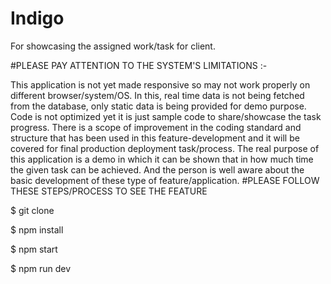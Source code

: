 # Indigo
For showcasing the assigned work/task for client.

#PLEASE PAY ATTENTION TO THE SYSTEM'S LIMITATIONS :-

This application is not yet made responsive so may not work properly on different browser/system/OS.
In this, real time data is not being fetched from the database, only static data is being provided for demo purpose.
Code is not optimized yet it is just sample code to share/showcase the task progress.
There is a scope of improvement in the coding standard and structure that has been used in this feature-development and it will be covered for final production deployment task/process.
The real purpose of this application is a demo in which it can be shown that in how much time the given task can be achieved. And the person is well aware about the basic development of these type of feature/application.
#PLEASE FOLLOW THESE STEPS/PROCESS TO SEE THE FEATURE

$ git clone

$ npm install

$ npm start

$ npm run dev
